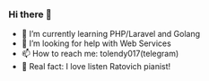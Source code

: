 ### Hi there 👋
- 🌱 I’m currently learning PHP/Laravel and Golang
- 🤔 I’m looking for help with Web Services
- 📫 How to reach me: tolendy017(telegram)
- 🎹  Real fact: I love listen Ratovich pianist!
